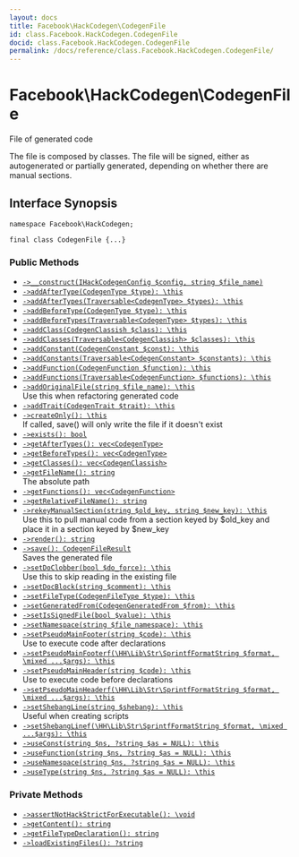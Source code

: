```yaml
---
layout: docs
title: Facebook\HackCodegen\CodegenFile
id: class.Facebook.HackCodegen.CodegenFile
docid: class.Facebook.HackCodegen.CodegenFile
permalink: /docs/reference/class.Facebook.HackCodegen.CodegenFile/
---
```

# Facebook\\HackCodegen\\CodegenFile




File of generated code




The file is composed by classes.
The file will be signed, either as autogenerated or partially generated,
depending on whether there are manual sections.




## Interface Synopsis




``` Hack
namespace Facebook\HackCodegen;

final class CodegenFile {...}
```




### Public Methods




* [` ->__construct(IHackCodegenConfig $config, string $file_name) `](<class.Facebook.HackCodegen.CodegenFile.__construct.md>)
* [` ->addAfterType(CodegenType $type): \this `](<class.Facebook.HackCodegen.CodegenFile.addAfterType.md>)
* [` ->addAfterTypes(Traversable<CodegenType> $types): \this `](<class.Facebook.HackCodegen.CodegenFile.addAfterTypes.md>)
* [` ->addBeforeType(CodegenType $type): \this `](<class.Facebook.HackCodegen.CodegenFile.addBeforeType.md>)
* [` ->addBeforeTypes(Traversable<CodegenType> $types): \this `](<class.Facebook.HackCodegen.CodegenFile.addBeforeTypes.md>)
* [` ->addClass(CodegenClassish $class): \this `](<class.Facebook.HackCodegen.CodegenFile.addClass.md>)
* [` ->addClasses(Traversable<CodegenClassish> $classes): \this `](<class.Facebook.HackCodegen.CodegenFile.addClasses.md>)
* [` ->addConstant(CodegenConstant $const): \this `](<class.Facebook.HackCodegen.CodegenFile.addConstant.md>)
* [` ->addConstants(Traversable<CodegenConstant> $constants): \this `](<class.Facebook.HackCodegen.CodegenFile.addConstants.md>)
* [` ->addFunction(CodegenFunction $function): \this `](<class.Facebook.HackCodegen.CodegenFile.addFunction.md>)
* [` ->addFunctions(Traversable<CodegenFunction> $functions): \this `](<class.Facebook.HackCodegen.CodegenFile.addFunctions.md>)
* [` ->addOriginalFile(string $file_name): \this `](<class.Facebook.HackCodegen.CodegenFile.addOriginalFile.md>)\
  Use this when refactoring generated code
* [` ->addTrait(CodegenTrait $trait): \this `](<class.Facebook.HackCodegen.CodegenFile.addTrait.md>)
* [` ->createOnly(): \this `](<class.Facebook.HackCodegen.CodegenFile.createOnly.md>)\
  If called, save() will only write the file if it doesn't exist
* [` ->exists(): bool `](<class.Facebook.HackCodegen.CodegenFile.exists.md>)
* [` ->getAfterTypes(): vec<CodegenType> `](<class.Facebook.HackCodegen.CodegenFile.getAfterTypes.md>)
* [` ->getBeforeTypes(): vec<CodegenType> `](<class.Facebook.HackCodegen.CodegenFile.getBeforeTypes.md>)
* [` ->getClasses(): vec<CodegenClassish> `](<class.Facebook.HackCodegen.CodegenFile.getClasses.md>)
* [` ->getFileName(): string `](<class.Facebook.HackCodegen.CodegenFile.getFileName.md>)\
  The absolute path
* [` ->getFunctions(): vec<CodegenFunction> `](<class.Facebook.HackCodegen.CodegenFile.getFunctions.md>)
* [` ->getRelativeFileName(): string `](<class.Facebook.HackCodegen.CodegenFile.getRelativeFileName.md>)
* [` ->rekeyManualSection(string $old_key, string $new_key): \this `](<class.Facebook.HackCodegen.CodegenFile.rekeyManualSection.md>)\
  Use this to pull manual code from a section keyed by $old_key and
  place it in a section keyed by $new_key
* [` ->render(): string `](<class.Facebook.HackCodegen.CodegenFile.render.md>)
* [` ->save(): CodegenFileResult `](<class.Facebook.HackCodegen.CodegenFile.save.md>)\
  Saves the generated file
* [` ->setDoClobber(bool $do_force): \this `](<class.Facebook.HackCodegen.CodegenFile.setDoClobber.md>)\
  Use this to skip reading in the existing file
* [` ->setDocBlock(string $comment): \this `](<class.Facebook.HackCodegen.CodegenFile.setDocBlock.md>)
* [` ->setFileType(CodegenFileType $type): \this `](<class.Facebook.HackCodegen.CodegenFile.setFileType.md>)
* [` ->setGeneratedFrom(CodegenGeneratedFrom $from): \this `](<class.Facebook.HackCodegen.CodegenFile.setGeneratedFrom.md>)
* [` ->setIsSignedFile(bool $value): \this `](<class.Facebook.HackCodegen.CodegenFile.setIsSignedFile.md>)
* [` ->setNamespace(string $file_namespace): \this `](<class.Facebook.HackCodegen.CodegenFile.setNamespace.md>)
* [` ->setPseudoMainFooter(string $code): \this `](<class.Facebook.HackCodegen.CodegenFile.setPseudoMainFooter.md>)\
  Use to execute code after declarations
* [` ->setPseudoMainFooterf(\HH\Lib\Str\SprintfFormatString $format, \mixed ...$args): \this `](<class.Facebook.HackCodegen.CodegenFile.setPseudoMainFooterf.md>)
* [` ->setPseudoMainHeader(string $code): \this `](<class.Facebook.HackCodegen.CodegenFile.setPseudoMainHeader.md>)\
  Use to execute code before declarations
* [` ->setPseudoMainHeaderf(\HH\Lib\Str\SprintfFormatString $format, \mixed ...$args): \this `](<class.Facebook.HackCodegen.CodegenFile.setPseudoMainHeaderf.md>)
* [` ->setShebangLine(string $shebang): \this `](<class.Facebook.HackCodegen.CodegenFile.setShebangLine.md>)\
  Useful when creating scripts
* [` ->setShebangLinef(\HH\Lib\Str\SprintfFormatString $format, \mixed ...$args): \this `](<class.Facebook.HackCodegen.CodegenFile.setShebangLinef.md>)
* [` ->useConst(string $ns, ?string $as = NULL): \this `](<class.Facebook.HackCodegen.CodegenFile.useConst.md>)
* [` ->useFunction(string $ns, ?string $as = NULL): \this `](<class.Facebook.HackCodegen.CodegenFile.useFunction.md>)
* [` ->useNamespace(string $ns, ?string $as = NULL): \this `](<class.Facebook.HackCodegen.CodegenFile.useNamespace.md>)
* [` ->useType(string $ns, ?string $as = NULL): \this `](<class.Facebook.HackCodegen.CodegenFile.useType.md>)







### Private Methods




- [` ->assertNotHackStrictForExecutable(): \void `](<class.Facebook.HackCodegen.CodegenFile.assertNotHackStrictForExecutable.md>)
- [` ->getContent(): string `](<class.Facebook.HackCodegen.CodegenFile.getContent.md>)
- [` ->getFileTypeDeclaration(): string `](<class.Facebook.HackCodegen.CodegenFile.getFileTypeDeclaration.md>)
- [` ->loadExistingFiles(): ?string `](<class.Facebook.HackCodegen.CodegenFile.loadExistingFiles.md>)